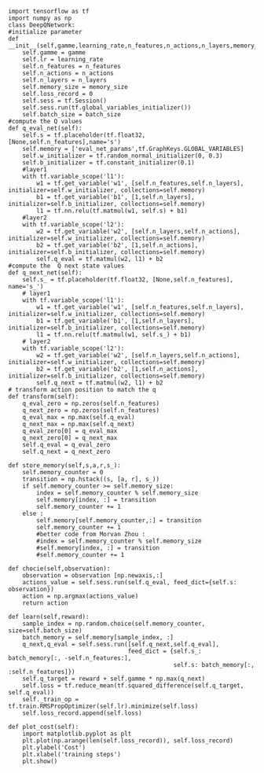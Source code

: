     import tensorflow as tf
    import numpy as np
    class DeepQNetwork:
    #initialize parameter
    def  __init__(self,gamme,learning_rate,n_features,n_actions,n_layers,memory_size,batch_size):
        self.gamme = gamme
        self.lr = learning_rate
        self.n_features = n_features
        self.n_actions = n_actions
        self.n_layers = n_layers
        self.memory_size = memory_size
        self.loss_record = 0
        self.sess = tf.Session()
        self.sess.run(tf.global_variables_initializer())
        self.batch_size = batch_size
    #compute the Q values
    def q_eval_net(self):
        self.s = tf.placeholder(tf.float32,[None,self.n_features],name='s')
        self.memory = ['eval_net_params',tf.GraphKeys.GLOBAL_VARIABLES]
        self.w_initializer = tf.random_normal_initializer(0, 0.3)
        self.b_initializer = tf.constant_initializer(0.1)
        #layer1
        with tf.variable_scope('l1'):
            w1 = tf.get_variable('w1', [self.n_features,self.n_layers], initializer=self.w_initializer, collections=self.memory)
            b1 = tf.get_variable('b1', [1,self.n_layers], initializer=self.b_initializer, collections=self.memory)
            l1 = tf.nn.relu(tf.matmul(w1, self.s) + b1)
        #layer2
        with tf.variable_scope('l2'):
            w2 = tf.get_variable('w2', [self.n_layers,self.n_actions], initializer=self.w_initializer, collections=self.memory)
            b2 = tf.get_variable('b2', [1,self.n_actions], initializer=self.b_initializer, collections=self.memory)
            self.q_eval = tf.matmul(w2, l1) + b2
    #compute the  Q next state values
    def q_next_net(self):
        self.s_ = tf.placeholder(tf.float32, [None,self.n_features], name='s_')
        # layer1
        with tf.variable_scope('l1'):
            w1 = tf.get_variable('w1', [self.n_features,self.n_layers], initializer=self.w_initializer, collections=self.memory)
            b1 = tf.get_variable('b1', [1,self.n_layers], initializer=self.b_initializer, collections=self.memory)
            l1 = tf.nn.relu(tf.matmul(w1, self.s_) + b1)
        # layer2
        with tf.variable_scope('l2'):
            w2 = tf.get_variable('w2', [self.n_layers,self.n_actions], initializer=self.w_initializer, collections=self.memory)
            b2 = tf.get_variable('b2', [1,self.n_actions], initializer=self.b_initializer, collections=self.memory)
            self.q_next = tf.matmul(w2, l1) + b2
    # transform action position to match the q
    def transform(self):
        q_eval_zero = np.zeros(self.n_features)
        q_next_zero = np.zeros(self.n_features)
        q_eval_max = np.max(self.q_eval)
        q_next_max = np.max(self.q_next)
        q_eval_zero[0] = q_eval_max
        q_next_zero[0] = q_next_max
        self.q_eval = q_eval_zero
        self.q_next = q_next_zero

    def store_memory(self,s,a,r,s_):
        self.memory_counter = 0
        transition = np.hstack((s, [a, r], s_))
        if self.memory_counter >= self.memory_size:
            index = self.memory_counter % self.memory_size
            self.memory[index, :] = transition
            self.memory_counter += 1
        else :
            self.memory[self.memory_counter,:] = transition
            self.memory_counter += 1
            #better code from Morvan Zhou :
            #index = self.memory_counter % self.memory_size
            #self.memory[index, :] = transition
            #self.memory_counter += 1

    def chocie(self,observation):
        observation = observation [np.newaxis,:]
        actions_value = self.sess.run(self.q_eval, feed_dict={self.s: observation})
        action = np.argmax(actions_value)
        return action

    def learn(self,reward):
        sample_index = np.random.choice(self.memory_counter, size=self.batch_size)
        batch_memory = self.memory[sample_index, :]
        q_next,q_eval = self.sess.run([self.q_next,self.q_eval],
                                      feed_dict = {self.s_: batch_memory[:, -self.n_features:],
                                                   self.s: batch_memory[:, :self.n_features]})
        self.q_target = reward + self.gamme * np.max(q_next)
        self.loss = tf.reduce_mean(tf.squared_difference(self.q_target, self.q_eval))
        self._train_op = tf.train.RMSPropOptimizer(self.lr).minimize(self.loss)
        self.loss_record.append(self.loss)

    def plot_cost(self):
        import matplotlib.pyplot as plt
        plt.plot(np.arange(len(self.loss_record)), self.loss_record)
        plt.ylabel('Cost')
        plt.xlabel('training steps')
        plt.show()











